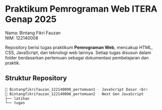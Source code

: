 # Praktikum Pemrograman Web ITERA Genap 2025
Nama: Bintang Fikri Fauzan <br>
NIM: 122140008

Repository berisi tugas praktikum **Pemrograman Web**, mencakup HTML, CSS, JavaScript, dan teknologi web lainnya. Setiap tugas disusun dalam folder berdasarkan pertemuan sebagai dokumentasi pembelajaran dan praktik.

## Struktur Repository
```sh
📂 Bintangfikrifauzan_122140008_pertemuan1 - JavaScript Dasar <br>
📂 Bintangfikrifauzan_122140008_pertemuan2 - Next Gen JavaScript
├── latihan
└── tugas
```
